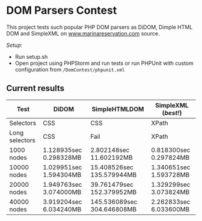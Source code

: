 # DOM Parsers Contest

This project tests such popular PHP DOM parsers as DiDOM, Dimple HTML DOM and SimpleXML on www.marinareservation.com source.

_Setup:_
* Run setup.sh
* Open project using PHPStorm and run tests or run PHPUnit with custom configuration from `/DomContest/phpunit.xml`

## Current results

| Test           | DiDOM                  | SimpleHTMLDOM              | SimpleXML (_best!_)    |
|----------------|------------------------|----------------------------|------------------------|
| Selectors      | CSS                    | CSS                        | XPath                  |
| Long selectors | CSS                    | Fail                       | XPath                  |
| 1000 nodes     | 1.128935sec 0.298328MB | 2.802148sec 11.602192MB    | 0.818300sec 0.297824MB |
| 10000 nodes    | 1.029951sec 1.594304MB | 15.408526sec 135.579944MB  | 1.340651sec 1.593728MB |
| 20000 nodes    | 1.949763sec 3.074000MB | 39.761479sec 152.379952MB  | 1.329299sec 3.073824MB |
| 40000 nodes    | 3.919204sec 6.034240MB | 145.536089sec 304.646808MB | 2.262833sec 6.033600MB |